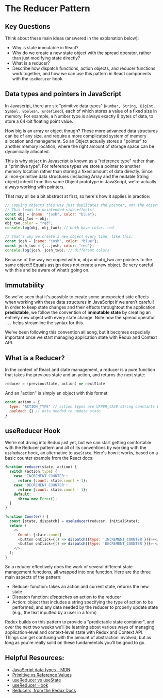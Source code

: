 # The Reducer Pattern

## Key Questions
Think about these main ideas (answered in the explanation below):
* Why is state immutable in React?
* Why do we create a new state object with the spread operator, rather than just modifying state directly?
* What is a reducer?
* Describe how dispatch functions, action objects, and reducer functions work together, and how we can use this pattern in React components with the `useReducer` hook.

## Data types and pointers in JavaScript
In Javascript, there are six "primitive data types" (`Number, String, BigInt, Symbol, Boolean, undefined`), each of which stores a value of a fixed size in memory. For example, a Number type is always exactly 8 bytes of data, to store a 64-bit floating point value.

How big is an array or object though? These more advanced data structures can be of any size, and require a more complicated system of memory allocation and management. So an Object actually stores a "pointer" to another memory location, where the right amount of storage space can be dynamically allocated.

This is why `Object` in Javascript is known as a "reference type" rather than a "primitive type". For reference types we store a pointer to another memory location rather than storing a fixed amount of data directly. Since all non-primitive data structures (including Array and the mutable String object) inherit from this same Object prototype in JavaScript, we're actually always working with pointers. 

That may all be a bit abstract at first, so here's how it applies in practice:

```javascript
// Copying objects this way just duplicates the pointer, not the object itself
// This leads to unintended side effects! 
const obj = {name: "josh", color: "blue"};
const obj_two = obj;
obj_two.color = "red";
console.log(obj, obj_two); // both have color: red

// That's why we create a new object every time, like this:
const josh = {name: "josh", color: "blue"};
const josh_two = {...josh, color: "red"};
console.log(josh, josh_two); // different colors
```
Because of the way we copied with =, obj and obj_two are pointers to the same object!! Equals assign does not create a new object. Be very careful with this and be aware of what’s going on.


## Immutability 
So we've seen that it's possible to create some unexpected side effects when working with these data structures in JavaScript if we aren't careful! In order to keep state changes and their effects throughtout the application **predictable**, we follow the convention of **immutable state** by creating an entirely new object with every state change. Note how the spread operator `...` helps streamline the syntax for this.

We've been following this convention all aong, but it becomes especially important once we start managing application state with Redux and Context API. 

## What is a Reducer?
In the context of React and state management, a reducer is a pure function that takes the previous state and an action, and returns the next state:
```javascript
reducer = (previousState, action) => nextState
```

And an "action" is simply an object with this format:
```javascript
const action = {
  type: 'ACTION_TYPE' // action types are UPPER_CASE string constants by convention
  payload: {} // data needed to update state
}
```

## useReducer Hook
We're not diving into Redux just yet, but we can start getting comfortable with the Reducer pattern and all of its conventions by working with the `useReducer` hook, an alternative to `useState`. Here's how it works, based on a basic counter example from the React docs:

```javascript
function reducer(state, action) {
  switch (action.type) {
    case 'INCREMENT_COUNTER':
      return {count: state.count + 1};
    case 'DECREMENT_COUNTER':
      return {count: state.count - 1};
    default:
      throw new Error();
  }
}

function Counter() {
  const [state, dispatch] = useReducer(reducer, initialState);
  return (
    <>
      Count: {state.count}
      <button onClick={() => dispatch({type: 'INCREMENT_COUNTER'})}>+</button>
      <button onClick={() => dispatch({type: 'DECREMENT_COUNTER'})}>-</button>
    </>
  );
}
```

So a reducer effectively does the work of several different state management functions, all wrapped into one function. Here are the three main aspects of the pattern:
* Reducer function: takes an action and current state, returns the new state
* Dispatch function: *dispatches* an action to the reducer
* Action: object that includes a string specifying the type of action to be performed, and any data needed by the reducer to properly update state (e.g., the text inputted by a user in a form)

Redux builds on this pattern to provide a "predictable state container", and over the next two weeks we'll be learning about various ways of managing application-level and context-level state with Redux and Context API. Things can get confusing with the amount of abstraction involved, but as long as you're really solid on these fundamentals you'll be good to go.

## Helpful Resources:
* [JavaScript data types - MDN](https://developer.mozilla.org/en-US/docs/Web/JavaScript/Data_structures)
* [Primitive vs Reference Values](https://www.javascripttutorial.net/javascript-primitive-vs-reference-values/)
* [useReducer vs useState](https://www.robinwieruch.de/react-usereducer-vs-usestate)
* [useReducer Hook](https://reactjs.org/docs/hooks-reference.html#usereducer)
* [Reducers, from the Redux Docs](https://redux.js.org/basics/reducers)
